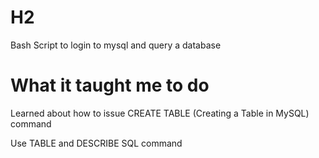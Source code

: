 # H2
Bash Script to login to mysql and query a database

# What it taught me to do
<p>Learned about how to issue CREATE TABLE (Creating a Table in MySQL) command<p>
<p> Use TABLE and DESCRIBE SQL command </p>
